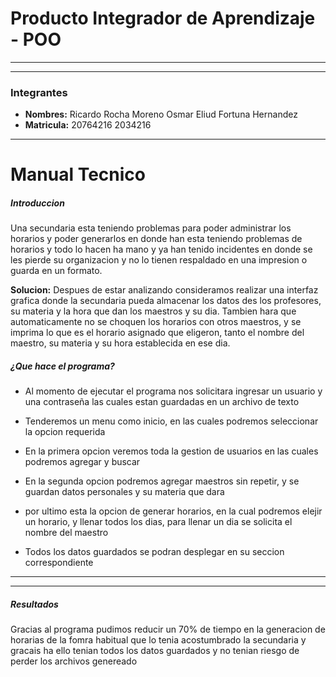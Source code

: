 # Producto Integrador de Aprendizaje - POO
___
___

### Integrantes
* **Nombres:**
Ricardo Rocha Moreno
Osmar Eliud Fortuna Hernandez
* **Matricula:**
20764216
2034216
___
# Manual Tecnico
##### Introduccion
Una secundaria esta teniendo problemas para poder administrar los horarios y poder generarlos en donde han esta teniendo problemas de horarios y todo lo hacen ha mano y ya han tenido incidentes en donde se les pierde su organizacion y no lo tienen respaldado en una impresion o guarda en un formato.


**Solucion:** Despues de estar analizando consideramos realizar una interfaz grafica donde la secundaria pueda almacenar los datos des los profesores, su materia y la hora que dan los maestros y su dia. Tambien hara que automaticamente no se choquen los horarios con otros maestros, y se imprima lo que es el horario asignado que eligeron, tanto el nombre del maestro, su materia y su hora establecida en ese dia.


##### ¿Que hace el programa?



* Al momento de ejecutar el programa nos solicitara ingresar un usuario y una contraseña las cuales estan guardadas en un archivo de texto


* Tenderemos un menu como inicio, en las cuales podremos seleccionar la opcion requerida

* En la primera opcion veremos toda la gestion de usuarios en las cuales podremos agregar y buscar

* En la segunda opcion podremos agregar maestros sin repetir, y se guardan datos personales y su materia que dara

* por ultimo esta la opcion de generar horarios, en la cual podremos elejir un horario, y llenar todos los dias, para llenar un dia se solicita el nombre del maestro

* Todos los datos guardados se podran desplegar en su seccion correspondiente
---
---
##### Resultados
Gracias al programa pudimos reducir un 70% de tiempo en la generacion de horarias de la fomra habitual que lo tenia acostumbrado la secundaria y gracais ha ello tenian todos los datos guardados y no tenian riesgo de perder los archivos genereado
